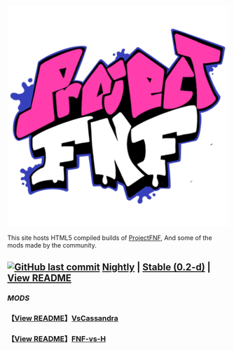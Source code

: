 ![KadeEngineLogo](https://github.com/Derpy-Jacob-903/projectfnfweb/blob/main/pp.png?raw=true)

This site hosts HTML5 compiled builds of [ProjectFNF](https://github.com/aflacc/ProjectFNF), And some of the mods made by the community.
## [![GitHub last commit](https://img.shields.io/github/last-commit/Derpy-Jacob-903/projectfnfweb)](https://github.com/Derpy-Jacob-903/projectfnfweb) [Nightly](nightly/) | [Stable (0.2-d)](stable/) | [View README](https://github.com/aflacc/ProjectFNF/blob/master/README.md)
### *MODS*
### 【[View README](https://github.com/MagnusStrom/VsCassandra/blob/master/README.md)】[VsCassandra](/VsCassandra/)
### 【[View README](https://github.com/Funkin-VS-H/FNF-vs-H/blob/master/README.md)】[FNF-vs-H](/FNF-vs-H/)
